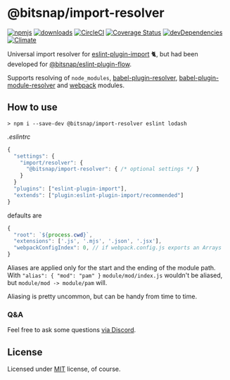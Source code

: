 # @bitsnap/import-resolver

[![npmjs](https://img.shields.io/npm/v/@bitsnap/import-resolver.svg)](https://npmjs.org/package/@bitsnap/import-resolver)
[![downloads](https://img.shields.io/npm/dw/@bitsnap/import-resolver.svg)](https://npmjs.org/package/@bitsnap/import-resolver)
[![CircleCI](https://img.shields.io/circleci/project/github/bitsnap/import-resolver.svg)](https://circleci.com/gh/bitsnap/import-resolver)
[![Coverage Status](https://img.shields.io/coveralls/github/bitsnap/import-resolver.svg)](https://coveralls.io/github/bitsnap/import-resolver?branch=master) 
[![devDependencies](https://img.shields.io/david/dev/bitsnap/import-resolver.svg)](https://david-dm.org/bitsnap/import-resolver#info=devDependencies)
[![Climate](https://img.shields.io/codeclimate/maintainability/bitsnap/import-resolver.svg)](https://codeclimate.com/github/bitsnap/import-resolver)

Universal import resolver for [eslint-plugin-import](https://github.com/benmosher/eslint-plugin-import) :cat2:, 
but had been developed for [@bitsnap/eslint-plugin-flow](https://github.com/bitsnap/eslint-plugin-flow).

Supports resolving of `node_modules`, [babel-plugin-resolver](https://github.com/jshanson7/babel-plugin-resolver),
[babel-plugin-module-resolver](https://github.com/tleunen/babel-plugin-module-resolver) and [webpack](https://webpack.js.org) modules.

## How to use 

```
> npm i --save-dev @bitsnap/import-resolver eslint lodash
```

*.eslintrc*
```js
{
  "settings": {
    "import/resolver": {
      "@bitsnap/import-resolver": { /* optional settings */ }
    }
  }
  "plugins": ["eslint-plugin-import"],
  "extends": ["plugin:eslint-plugin-import/recommended"]
}
```

defaults are

```js
{
  "root": `${process.cwd}`,
  "extensions": ['.js', '.mjs', '.json', '.jsx'],
  "webpackConfigIndex": 0, // if webpack.config.js exports an Arrays
}
```

Aliases are applied only for the start and the ending of the module path.
With `"alias": { "mod": "pam" }` `module/mod/index.js` wouldn't be aliased, but `module/mod -> module/pam` will.

Aliasing is pretty uncommon, but can be handy from time to time.

### Q&A

Feel free to ask some questions [via Discord](http://discord.gg/P7W9v9B).

## License

Licensed under [MIT](LICENSE) license, of course.
